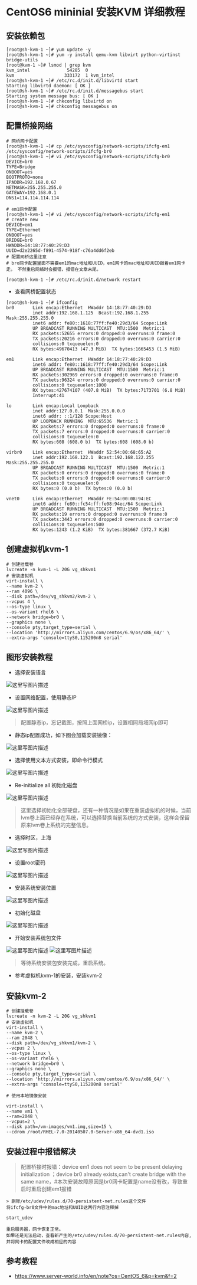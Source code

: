 # CentOS6 mininial 安装KVM 详细教程

## 安装依赖包

```
[root@sh-kvm-1 ~]# yum update -y
[root@sh-kvm-1 ~]# yum -y install qemu-kvm libvirt python-virtinst bridge-utils
[root@kvm-1 ~]# lsmod | grep kvm
kvm_intel              54285  0
kvm                   333172  1 kvm_intel
[root@sh-kvm-1 ~]# /etc/rc.d/init.d/libvirtd start
Starting libvirtd daemon: [ OK ]
[root@sh-kvm-1 ~]# /etc/rc.d/init.d/messagebus start
Starting system message bus: [ OK ]
[root@sh-kvm-1 ~]# chkconfig libvirtd on
[root@sh-kvm-1 ~]# chkconfig messagebus on
```

## 配置桥接网络

```
# 网桥网卡配置
[root@sh-kvm-1 ~]# cp /etc/sysconfig/network-scripts/ifcfg-em1 /etc/sysconfig/network-scripts/ifcfg-br0
[root@sh-kvm-1 ~]# vi /etc/sysconfig/network-scripts/ifcfg-br0
DEVICE=br0
TYPE=Bridge
ONBOOT=yes
BOOTPROTO=none
IPADDR=192.168.0.67
NETMASK=255.255.255.0
GATEWAY=192.168.0.1
DNS1=114.114.114.114

# em1网卡配置
[root@sh-kvm-1 ~]# vi /etc/sysconfig/network-scripts/ifcfg-em1
# create new
DEVICE=em1
TYPE=Ethernet
ONBOOT=yes
BRIDGE=br0
HWADDR=14:18:77:40:29:D3
UUID=d2e2265d-f891-4574-918f-c76a4dd6f2eb
# 配置网桥这里注意
# bro网卡配置里面不需要em1的mac地址和UUID，em1网卡的mac地址和UUID跟着em1网卡走。 不然重启网络时会报错，报错在文章末尾。

[root@sh-kvm-1 ~]# /etc/rc.d/init.d/network restart

```

- 查看网桥配置状态

```
[root@sh-kvm-1 ~]# ifconfig
br0       Link encap:Ethernet  HWaddr 14:18:77:40:29:D3
          inet addr:192.168.1.125  Bcast:192.168.1.255  Mask:255.255.255.0
          inet6 addr: fe80::1618:77ff:fe40:29d3/64 Scope:Link
          UP BROADCAST RUNNING MULTICAST  MTU:1500  Metric:1
          RX packets:52655 errors:0 dropped:0 overruns:0 frame:0
          TX packets:20216 errors:0 dropped:0 overruns:0 carrier:0
          collisions:0 txqueuelen:0
          RX bytes:49670413 (47.3 MiB)  TX bytes:1665453 (1.5 MiB)

em1       Link encap:Ethernet  HWaddr 14:18:77:40:29:D3
          inet6 addr: fe80::1618:77ff:fe40:29d3/64 Scope:Link
          UP BROADCAST RUNNING MULTICAST  MTU:1500  Metric:1
          RX packets:302969 errors:0 dropped:0 overruns:0 frame:0
          TX packets:96324 errors:0 dropped:0 overruns:0 carrier:0
          collisions:0 txqueuelen:1000
          RX bytes:427674107 (407.8 MiB)  TX bytes:7173701 (6.8 MiB)
          Interrupt:41

lo        Link encap:Local Loopback
          inet addr:127.0.0.1  Mask:255.0.0.0
          inet6 addr: ::1/128 Scope:Host
          UP LOOPBACK RUNNING  MTU:65536  Metric:1
          RX packets:7 errors:0 dropped:0 overruns:0 frame:0
          TX packets:7 errors:0 dropped:0 overruns:0 carrier:0
          collisions:0 txqueuelen:0
          RX bytes:608 (608.0 b)  TX bytes:608 (608.0 b)

virbr0    Link encap:Ethernet  HWaddr 52:54:00:68:65:A2
          inet addr:192.168.122.1  Bcast:192.168.122.255  Mask:255.255.255.0
          UP BROADCAST RUNNING MULTICAST  MTU:1500  Metric:1
          RX packets:0 errors:0 dropped:0 overruns:0 frame:0
          TX packets:0 errors:0 dropped:0 overruns:0 carrier:0
          collisions:0 txqueuelen:0
          RX bytes:0 (0.0 b)  TX bytes:0 (0.0 b)

vnet0     Link encap:Ethernet  HWaddr FE:54:00:08:94:EC
          inet6 addr: fe80::fc54:ff:fe08:94ec/64 Scope:Link
          UP BROADCAST RUNNING MULTICAST  MTU:1500  Metric:1
          RX packets:19 errors:0 dropped:0 overruns:0 frame:0
          TX packets:3443 errors:0 dropped:0 overruns:0 carrier:0
          collisions:0 txqueuelen:500
          RX bytes:1243 (1.2 KiB)  TX bytes:381667 (372.7 KiB)
```

##  创建虚拟机kvm-1

```
# 创建挂载卷
lvcreate -n kvm-1 -L 20G vg_shkvm1
# 安装虚拟机
virt-install \
--name kvm-2 \
--ram 4096 \
--disk path=/dev/vg_shkvm2/kvm-2 \
--vcpus 4 \
--os-type linux \
--os-variant rhel6 \
--network bridge=br0 \
--graphics none \
--console pty,target_type=serial \
--location 'http://mirrors.aliyun.com/centos/6.9/os/x86_64/' \
--extra-args 'console=ttyS0,115200n8 serial'
```

## 图形安装教程

- 选择安装语言

![这里写图片描述](http://img.blog.csdn.net/20170706110336735?watermark/2/text/aHR0cDovL2Jsb2cuY3Nkbi5uZXQvd2gyMTEyMTI=/font/5a6L5L2T/fontsize/400/fill/I0JBQkFCMA==/dissolve/70/gravity/SouthEast)

- 设置网络配置，使用静态IP

![这里写图片描述](http://img.blog.csdn.net/20170706110357198?watermark/2/text/aHR0cDovL2Jsb2cuY3Nkbi5uZXQvd2gyMTEyMTI=/font/5a6L5L2T/fontsize/400/fill/I0JBQkFCMA==/dissolve/70/gravity/SouthEast)

> 配置静态ip，忘记截图，按照上面网桥ip，设置相同局域网ip即可

-  静态ip配置成功，如下图会加载安装镜像：

![这里写图片描述](http://img.blog.csdn.net/20170706110507330?watermark/2/text/aHR0cDovL2Jsb2cuY3Nkbi5uZXQvd2gyMTEyMTI=/font/5a6L5L2T/fontsize/400/fill/I0JBQkFCMA==/dissolve/70/gravity/SouthEast)

-  选择使用文本方式安装，即命令行模式

![这里写图片描述](http://img.blog.csdn.net/20170706110627220?watermark/2/text/aHR0cDovL2Jsb2cuY3Nkbi5uZXQvd2gyMTEyMTI=/font/5a6L5L2T/fontsize/400/fill/I0JBQkFCMA==/dissolve/70/gravity/SouthEast)

-  Re-initialize all 初始化磁盘

![这里写图片描述](http://img.blog.csdn.net/20170706110719119?watermark/2/text/aHR0cDovL2Jsb2cuY3Nkbi5uZXQvd2gyMTEyMTI=/font/5a6L5L2T/fontsize/400/fill/I0JBQkFCMA==/dissolve/70/gravity/SouthEast)

> 这里选择初始化全部硬盘，还有一种情况是如果在重装虚拟机的时候，当前lvm卷上面已经存在系统，可以选择替换当前系统的方式安装，这样会保留原来lvm卷上系统的完整信息。

- 选择时区，上海

![这里写图片描述](http://img.blog.csdn.net/20170706110905758?watermark/2/text/aHR0cDovL2Jsb2cuY3Nkbi5uZXQvd2gyMTEyMTI=/font/5a6L5L2T/fontsize/400/fill/I0JBQkFCMA==/dissolve/70/gravity/SouthEast)

- 设置root密码

![这里写图片描述](http://img.blog.csdn.net/20170706110931845?watermark/2/text/aHR0cDovL2Jsb2cuY3Nkbi5uZXQvd2gyMTEyMTI=/font/5a6L5L2T/fontsize/400/fill/I0JBQkFCMA==/dissolve/70/gravity/SouthEast)

- 安装系统安装位置

![这里写图片描述](http://img.blog.csdn.net/20170706110950918?watermark/2/text/aHR0cDovL2Jsb2cuY3Nkbi5uZXQvd2gyMTEyMTI=/font/5a6L5L2T/fontsize/400/fill/I0JBQkFCMA==/dissolve/70/gravity/SouthEast)

- 初始化磁盘

![这里写图片描述](http://img.blog.csdn.net/20170706111025132?watermark/2/text/aHR0cDovL2Jsb2cuY3Nkbi5uZXQvd2gyMTEyMTI=/font/5a6L5L2T/fontsize/400/fill/I0JBQkFCMA==/dissolve/70/gravity/SouthEast)

- 开始安装系统包文件

![这里写图片描述](http://img.blog.csdn.net/20170706111047331?watermark/2/text/aHR0cDovL2Jsb2cuY3Nkbi5uZXQvd2gyMTEyMTI=/font/5a6L5L2T/fontsize/400/fill/I0JBQkFCMA==/dissolve/70/gravity/SouthEast)
![这里写图片描述](http://img.blog.csdn.net/20170706111104748?watermark/2/text/aHR0cDovL2Jsb2cuY3Nkbi5uZXQvd2gyMTEyMTI=/font/5a6L5L2T/fontsize/400/fill/I0JBQkFCMA==/dissolve/70/gravity/SouthEast)

> 等待系统安装包安装完成，重启系统。

-  参考虚拟机kvm-1的安装，安装kvm-2

## 安装kvm-2

```
# 创建挂载卷
lvcreate -n kvm-2 -L 20G vg_shkvm1
# 安装虚拟机
virt-install \
--name kvm-2 \
--ram 2048 \
--disk path=/dev/vg_shkvm1/kvm-2 \
--vcpus 2 \
--os-type linux \
--os-variant rhel6 \
--network bridge=br0 \
--graphics none \
--console pty,target_type=serial \
--location 'http://mirrors.aliyun.com/centos/6.9/os/x86_64/' \
--extra-args 'console=ttyS0,115200n8 serial'

# 使用本地镜像安装

virt-install \
--name vm1 \
--ram=2048 \
--vcpus=2 \
--disk path=/vm-images/vm1.img,size=15 \
--cdrom /root/RHEL-7.0-20140507.0-Server-x86_64-dvd1.iso

```

## 安装过程中报错解决

> 配置桥接时报错：device em1 does not seem to be present delaying initialization ；device br0 already exists,can't create bridge with the same name，#本次安装故障原因是br0网卡配置是name没有改，导致重启时重启创建em1报错

```
> 删除/etc/udev/rules.d/70-persistent-net.rules这个文件
将ifcfg-br0文件中的mac地址和UUID这两行内容注释掉

start_udev

重启服务器，网卡恢复正常。
如果还是无法启动，查看新产生的/etc/udev/rules.d/70-persistent-net.rules内容,并将网卡的配置文件改成相应的内容

```

## 参考教程

- https://www.server-world.info/en/note?os=CentOS_6&p=kvm&f=2
